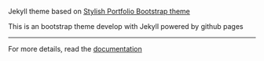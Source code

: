 
Jekyll theme based on [Stylish Portfolio Bootstrap theme ](https://startbootstrap.com/template-overviews/stylish-portfolio/)

This is an bootstrap theme develop with Jekyll powered by github pages

---------
For more details, read the [documentation](http://jekyllrb.com/)
